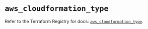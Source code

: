 # `aws_cloudformation_type`

Refer to the Terraform Registry for docs: [`aws_cloudformation_type`](https://registry.terraform.io/providers/hashicorp/aws/6.18.0/docs/resources/cloudformation_type).
